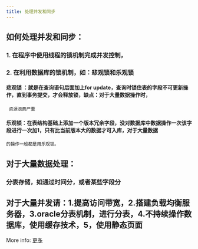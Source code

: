 ```yaml
---
title: 处理并发和同步
---
```


## 如何处理并发和同步：
### 1. 在程序中使用线程的锁机制完成并发控制，
### 2. 在利用数据库的锁机制，如：悲观锁和乐观锁
#### 悲观锁 ：就是在查询语句后面加上for update，查询时锁住表的字段不可更新操作，直到事务提交，才会释放锁，缺点：对于大量数据操作时，
	 资源浪费严重
#### 乐观锁：在表结构基础上添加一个版本冗余字段，没对数据库中数据操作一次该字段进行一次加1，只有比当前版本大的数据才可入库，对于大量数据
	的操作一般都是用乐观锁。
## 对于大量数据处理：
### 分表存储，如通过时间分，或者某些字段分
## 对于大量并发请：1.提高访问带宽，2.搭建负载均衡服务器，3.oracle分表机制，进行分表，4.不持续操作数据库，使用缓存技术，5，使用静态页面





More info: [更多](https://www.cnblogs.com/lr393993507/p/5909804.html)